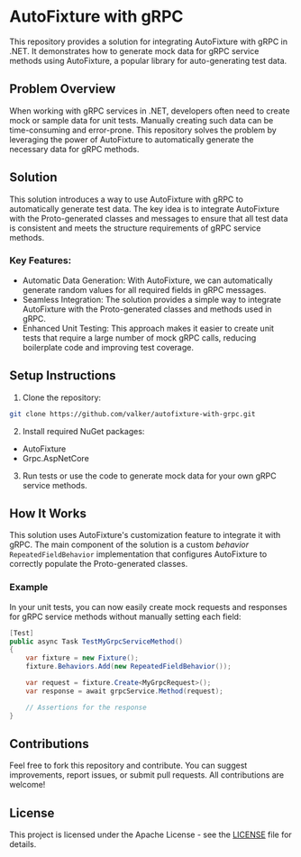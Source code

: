 # AutoFixture with gRPC
This repository provides a solution for integrating AutoFixture with gRPC in .NET. It demonstrates how to generate mock data for gRPC service methods using AutoFixture, a popular library for auto-generating test data.

## Problem Overview
When working with gRPC services in .NET, developers often need to create mock or sample data for unit tests. Manually creating such data can be time-consuming and error-prone. This repository solves the problem by leveraging the power of AutoFixture to automatically generate the necessary data for gRPC methods.

## Solution
This solution introduces a way to use AutoFixture with gRPC to automatically generate test data. The key idea is to integrate AutoFixture with the Proto-generated classes and messages to ensure that all test data is consistent and meets the structure requirements of gRPC service methods.

### Key Features:
- Automatic Data Generation: With AutoFixture, we can automatically generate random values for all required fields in gRPC messages.
- Seamless Integration: The solution provides a simple way to integrate AutoFixture with the Proto-generated classes and methods used in gRPC.
- Enhanced Unit Testing: This approach makes it easier to create unit tests that require a large number of mock gRPC calls, reducing boilerplate code and improving test coverage.

## Setup Instructions
1. Clone the repository:
```bash
git clone https://github.com/valker/autofixture-with-grpc.git
```
2. Install required NuGet packages:
- AutoFixture
- Grpc.AspNetCore
3. Run tests or use the code to generate mock data for your own gRPC service methods.

## How It Works
This solution uses AutoFixture's customization feature to integrate it with gRPC. The main component of the solution is a custom _behavior_ `RepeatedFieldBehavior` implementation that configures AutoFixture to correctly populate the Proto-generated classes.

### Example
In your unit tests, you can now easily create mock requests and responses for gRPC service methods without manually setting each field:

```csharp
[Test]
public async Task TestMyGrpcServiceMethod()
{
    var fixture = new Fixture();
    fixture.Behaviors.Add(new RepeatedFieldBehavior());

    var request = fixture.Create<MyGrpcRequest>();
    var response = await grpcService.Method(request);

    // Assertions for the response
}
```
## Contributions
Feel free to fork this repository and contribute. You can suggest improvements, report issues, or submit pull requests. All contributions are welcome!

## License
This project is licensed under the Apache  License - see the [LICENSE](LICENSE) file for details.
